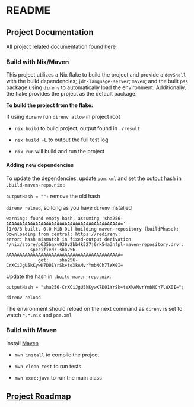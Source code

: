 # README

## Project Documentation

All project related documentation found [here](/docs/README.org)

### Build with Nix/Maven

This project utilizes a Nix flake to build the project and provide a `devShell` with the build dependencies; `jdt-language-server`; `maven`; and the built `pss` package using `direnv` to automatically load the environment. Additionally, the flake provides the project as the default package.

**To build the project from the flake:**

If using `direnv` run `direnv allow` in project root

- `nix build` to build project, output found in `./result`

- `nix build -L` to output the full test log

- `nix run` will build and run the project

#### Adding new dependencies

To update the dependencies, update `pom.xml` and set the [output hash](./.build-maven-repo.nix) in `.build-maven-repo.nix` :

`outputHash = "";` remove the old hash

`direnv reload`, so long as you have `direnv` installed

```
warning: found empty hash, assuming 'sha256-AAAAAAAAAAAAAAAAAAAAAAAAAAAAAAAAAAAAAAAAAAA='
[1/0/3 built, 0.0 MiB DL] building maven-repository (buildPhase): Downloading from central: https://redirenv:
error: hash mismatch in fixed-output derivation '/nix/store/p635baxv930v2bb4k527j6rk54a3nfpl-maven-repository.drv':
         specified: sha256-AAAAAAAAAAAAAAAAAAAAAAAAAAAAAAAAAAAAAAAAAAA=
            got:    sha256-CrXCiJgU5kKywK7D01YrSk+teXkAMvrYmbNCh7lWX0I=
```

Update the hash in `.build-maven-repo.nix`:

`outputHash = "sha256-CrXCiJgU5kKywK7D01YrSk+teXkAMvrYmbNCh7lWX0I=";`

`direnv reload`

The environment should reload on the next command as `direnv` is set to watch `*.*.nix` and `pom.xml`

### Build with Maven

Install [Maven](https://maven.apache.org/)

- `mvn install` to compile the project

- `mvn clean test` to run tests

- `mvn exec:java` to run the main class

## [Project Roadmap](/docs/schedule.md)
